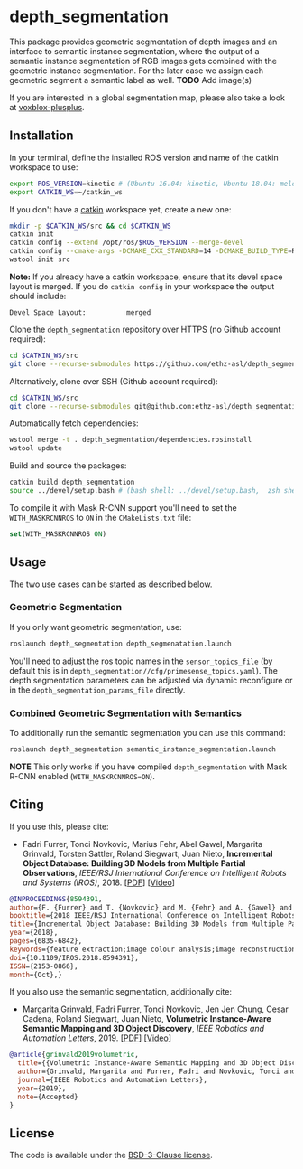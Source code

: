# depth_segmentation
This package provides geometric segmentation of depth images and an interface to semantic instance segmentation, where the output of a semantic instance segmentation of RGB images gets combined with the geometric instance segmentation. For the later case we assign each geometric segment a semantic label as well.
**TODO** Add image(s)

If you are interested in a global segmentation map, please also take a look at [voxblox-plusplus](https://github.com/ethz-asl/voxblox-plusplus).

## Installation
In your terminal, define the installed ROS version and name of the catkin workspace to use:
```bash
export ROS_VERSION=kinetic # (Ubuntu 16.04: kinetic, Ubuntu 18.04: melodic)
export CATKIN_WS=~/catkin_ws
```

If you don't have a [catkin](http://wiki.ros.org/catkin) workspace yet, create a new one:
```bash
mkdir -p $CATKIN_WS/src && cd $CATKIN_WS
catkin init
catkin config --extend /opt/ros/$ROS_VERSION --merge-devel 
catkin config --cmake-args -DCMAKE_CXX_STANDARD=14 -DCMAKE_BUILD_TYPE=Release
wstool init src
```

**Note:** If you already have a catkin workspace, ensure that its devel space layout is merged. If you do `catkin config` in your workspace the output should include:
```
Devel Space Layout:          merged
```

Clone the `depth_segmentation` repository over HTTPS (no Github account required):
```bash
cd $CATKIN_WS/src
git clone --recurse-submodules https://github.com/ethz-asl/depth_segmentation.git
```

Alternatively, clone over SSH (Github account required):
```bash
cd $CATKIN_WS/src
git clone --recurse-submodules git@github.com:ethz-asl/depth_segmentation.git
```

Automatically fetch dependencies:
```bash
wstool merge -t . depth_segmentation/dependencies.rosinstall
wstool update
```

Build and source the packages:
```bash
catkin build depth_segmentation
source ../devel/setup.bash # (bash shell: ../devel/setup.bash,  zsh shell: ../devel/setup.zsh)
```

To compile it with Mask R-CNN support you'll need to set the `WITH_MASKRCNNROS` to `ON` in the `CMakeLists.txt` file:
```cmake
set(WITH_MASKRCNNROS ON)
```

## Usage
The two use cases can be started as described below.

### Geometric Segmentation
If you only want geometric segmentation, use:
```bash
roslaunch depth_segmentation depth_segmenatation.launch
```
You'll need to adjust the ros topic names in the `sensor_topics_file` (by default this is in `depth_segmentation//cfg/primesense_topics.yaml`). The depth segmentation parameters can be adjusted via dynamic reconfigure or in the `depth_segmentation_params_file` directly.

### Combined Geometric Segmentation with Semantics
To additionally run the semantic segmentation you can use this command:
```bash
roslaunch depth_segmentation semantic_instance_segmentation.launch
```
**NOTE** This only works if you have compiled `depth_segmentation` with Mask R-CNN enabled (`WITH_MASKRCNNROS=ON`).

## Citing
If you use this, please cite:
- Fadri Furrer, Tonci Novkovic, Marius Fehr, Abel Gawel, Margarita Grinvald, Torsten Sattler, Roland Siegwart, Juan Nieto, **Incremental Object Database: Building 3D Models from Multiple Partial Observations**, _IEEE/RSJ International Conference on Intelligent Robots and Systems (IROS)_, 2018. [[PDF](https://ieeexplore.ieee.org/stamp/stamp.jsp?tp=&arnumber=8594391)] [[Video](https://www.youtube.com/watch?v=9_xg92qqw70)]

```bibtex
@INPROCEEDINGS{8594391, 
author={F. {Furrer} and T. {Novkovic} and M. {Fehr} and A. {Gawel} and M. {Grinvald} and T. {Sattler} and R. {Siegwart} and J. {Nieto}}, 
booktitle={2018 IEEE/RSJ International Conference on Intelligent Robots and Systems (IROS)}, 
title={Incremental Object Database: Building 3D Models from Multiple Partial Observations}, 
year={2018},
pages={6835-6842}, 
keywords={feature extraction;image colour analysis;image reconstruction;image representation;image segmentation;mobile agents;object detection;solid modelling;multiple partial observations;incremental object database;indoor scenes;merged models;object model;observed instances;segmented RGB-D images;global segmentation map;3D models;mobile agent;Image segmentation;Databases;Three-dimensional displays;GSM;Shape;Image reconstruction;Solid modeling}, 
doi={10.1109/IROS.2018.8594391}, 
ISSN={2153-0866}, 
month={Oct},}
```
If you also use the semantic segmentation, additionally cite:

- Margarita Grinvald, Fadri Furrer, Tonci Novkovic, Jen Jen Chung, Cesar Cadena, Roland Siegwart, Juan Nieto, **Volumetric Instance-Aware Semantic Mapping and 3D Object Discovery**, _IEEE Robotics and Automation Letters_, 2019. [[PDF](https://arxiv.org/abs/1903.00268)] [[Video](https://www.youtube.com/watch?v=Jvl42VJmYxg)]


```bibtex
@article{grinvald2019volumetric,
  title={{Volumetric Instance-Aware Semantic Mapping and 3D Object Discovery}},
  author={Grinvald, Margarita and Furrer, Fadri and Novkovic, Tonci and Chung, Jen Jen and Cadena, Cesar and Siegwart, Roland and Nieto, Juan},
  journal={IEEE Robotics and Automation Letters},
  year={2019},
  note={Accepted}
}
```
## License
The code is available under the [BSD-3-Clause license](https://github.com/ethz-asl/depth_segmentation/blob/master/LICENSE).
